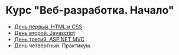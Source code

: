 Курс "Веб-разработка. Начало"
=============

* [День первый. HTML и CSS](html-css/README.md)
* [День второй. Javascript](js/README.md)
* [День третий. ASP.NET MVC](asp-net-mvc/README.md)
* День четвертный. Практикум.
